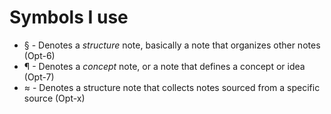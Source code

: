 # Symbols I use

-   § - Denotes a _structure_ note, basically a note that organizes other notes (Opt-6)
-   ¶ - Denotes a _concept_ note, or a note that defines a concept or idea (Opt-7)
-   ≈ - Denotes a structure note that collects notes sourced from a specific source (Opt-x)

